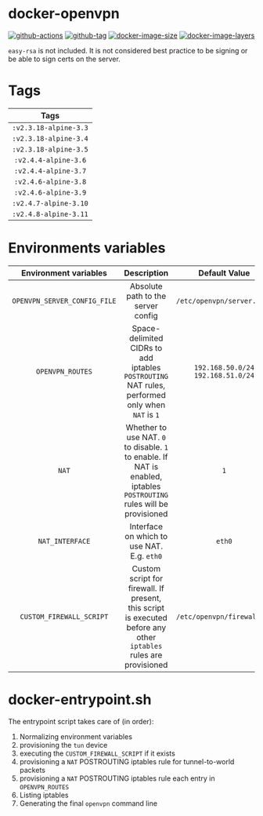 # docker-openvpn

[![github-actions](https://github.com/theohbrothers/docker-openvpn/workflows/build/badge.svg)](https://github.com/theohbrothers/docker-openvpn/actions)
[![github-tag](https://img.shields.io/github/tag/theohbrothers/docker-openvpn)](https://github.com/theohbrothers/docker-openvpn/releases/)
[![docker-image-size](https://img.shields.io/microbadger/image-size/theohbrothers/docker-openvpn/latest)](https://hub.docker.com/r/theohbrothers/docker-openvpn)
[![docker-image-layers](https://img.shields.io/microbadger/layers/theohbrothers/docker-openvpn/latest)](https://hub.docker.com/r/theohbrothers/docker-openvpn)

`easy-rsa` is not included. It is not considered best practice to be signing or be able to sign certs on the server.

# Tags

| Tags |
|:-------:| 
| `:v2.3.18-alpine-3.3` | 
| `:v2.3.18-alpine-3.4` | 
| `:v2.3.18-alpine-3.5` | 
| `:v2.4.4-alpine-3.6` | 
| `:v2.4.4-alpine-3.7` | 
| `:v2.4.6-alpine-3.8` | 
| `:v2.4.6-alpine-3.9` | 
| `:v2.4.7-alpine-3.10` | 
| `:v2.4.8-alpine-3.11` |

# Environments variables

| Environment variables | Description | Default Value |
|:-------:|:-------:|:-------:|
| `OPENVPN_SERVER_CONFIG_FILE` | Absolute path to the server config | `/etc/openvpn/server.conf` |
| `OPENVPN_ROUTES` | Space-delimited CIDRs to add iptables `POSTROUTING` NAT rules, performed only when `NAT` is `1` | `192.168.50.0/24 192.168.51.0/24` |
| `NAT` | Whether to use NAT. `0` to disable. `1` to enable. If NAT is enabled, iptables `POSTROUTING` rules will be provisioned | `1` |
| `NAT_INTERFACE` | Interface on which to use NAT. E.g. `eth0` | `eth0` |
| `CUSTOM_FIREWALL_SCRIPT` | Custom script for firewall. If present, this script is executed before any other `iptables` rules are provisioned | `/etc/openvpn/firewall.sh` |

# docker-entrypoint.sh

The entrypoint script takes care of (in order):

1. Normalizing environment variables
2. provisioning the `tun` device
3. executing the `CUSTOM_FIREWALL_SCRIPT` if it exists
4. provisioning a `NAT` POSTROUTING iptables rule for tunnel-to-world packets
5. provisioning a `NAT` POSTROUTING iptables rule each entry in `OPENVPN_ROUTES`
6. Listing iptables
7. Generating the final `openvpn` command line
